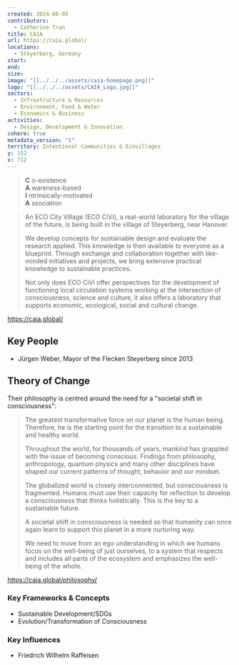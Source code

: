 ```yaml
---
created: 2024-08-05
contributors:
  - Catherine Tran
title: CAIA
url: https://caia.global/
locations:
  - Steyerberg, Germany
start: 
end: 
size: 
image: "[[../../../assets/caia-homepage.png]]"
logo: "[[../../../assets/CAIA_Logo.jpg]]"
sectors:
  - Infrastructure & Resources
  - Environment, Food & Water
  - Economics & Business
activities:
  - Design, Development & Innovation
cohere: true
metadata_version: "1"
territory: Intentional Communities & Ecovillages
y: 152
x: 712
---
```

>**C** o-existence  
>**A** wareness-based  
>**I** ntrinsically-motivated  
>**A** ssociation

>An ECO City Village (ECO CiVi), a real-world laboratory for the village of the future, is being built in the village of Steyerberg, near Hanover.  
 > 
>We develop concepts for sustainable design and evaluate the research applied. This knowledge is then available to everyone as a blueprint. Through exchange and collaboration together with like-minded initiatives and projects, we bring extensive practical knowledge to sustainable practices.  
  >
>Not only does ECO CiVi offer perspectives for the development of functioning local circulation systems working at the intersection of consciousness, science and culture, it also offers a laboratory that supports economic, ecological, social and cultural change.

https://caia.global/

## Key People

- Jürgen Weber, Mayor of the Flecken Steyerberg since 2013

## Theory of Change

Their philosophy is centred around the need for a "societal shift in consciousness":

>The greatest transformative force on our planet is the human being. Therefore, he is the starting point for the transition to a sustainable and healthy world.
>
>Throughout the world, for thousands of years, mankind has grappled with the issue of becoming conscious. Findings from philosophy, anthropology, quantum physics and many other disciplines have shaped our current patterns of thought, behavior and our mindset.
>
>The globalized world is closely interconnected, but consciousness is fragmented. Humans must use their capacity for reflection to develop a consciousness that thinks holistically. This is the key to a sustainable future.
>
>A societal shift in consciousness is needed so that humanity can once again learn to support this planet in a more nurturing way.
>
>We need to move from an ego understanding in which we humans focus on the well-being of just ourselves, to a system that respects and includes all parts of the ecosystem and emphasizes the well-being of the whole.

https://caia.global/philosophy/

### Key Frameworks & Concepts

- Sustainable Development/SDGs 
- Evolution/Transformation of Consciousness
### Key Influences

- Friedrich Wilhelm Raffeisen










